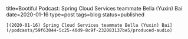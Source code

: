 
title=Bootiful Podcast: Spring Cloud Services teammate Bella (Yuxin) Bai
date=2020-01-16
type=post
tags=blog
status=published
~~~~~~
[(2020-01-16) Spring Cloud Services teammate Bella (Yuxin) Bai](/podcasts/59f63044-5c25-40d9-8c9f-232083137be5/produced-audio) 
            